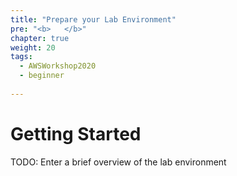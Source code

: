 ```yaml
---
title: "Prepare your Lab Environment"
pre: "<b>   </b>"
chapter: true
weight: 20
tags:
  - AWSWorkshop2020
  - beginner
  
---
```


# Getting Started

TODO: Enter a brief overview of the lab environment
